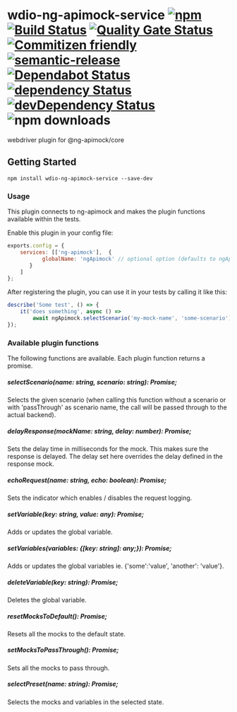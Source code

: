 
# wdio-ng-apimock-service [![npm](https://img.shields.io/npm/v/wdio-ng-apimock-service?color=brightgreen)](https://www.npmjs.com/package/wdio-ng-apimock-service) [![Build Status](https://github.com/ng-apimock/webdriverio-plugin/workflows/CI/badge.svg)](https://github.com/ng-apimock/webdriverio-plugin/actions?workflow=CI) [![Quality Gate Status](https://sonarcloud.io/api/project_badges/measure?project=ng-apimock_webdriverio-plugin&metric=alert_status)](https://sonarcloud.io/dashboard?id=ng-apimock_webdriverio-plugin) [![Commitizen friendly](https://img.shields.io/badge/commitizen-friendly-brightgreen.svg)](http://commitizen.github.io/cz-cli/) [![semantic-release](https://img.shields.io/badge/%20%20%F0%9F%93%A6%F0%9F%9A%80-semantic--release-brightgreen.svg)](https://github.com/semantic-release/semantic-release) [![Dependabot Status](https://api.dependabot.com/badges/status?host=github&repo=ng-apimock/webdriverio-plugin)](https://dependabot.com) [![dependency Status](https://img.shields.io/david/ng-apimock/webdriverio-plugin.svg)](https://david-dm.org/ng-apimock/webdriverio-plugin) [![devDependency Status](https://img.shields.io/david/dev/ng-apimock/webdriverio-plugin.svg)](https://david-dm.org/ng-apimock/webdriverio-plugin#info=devDependencies) ![npm downloads](https://img.shields.io/npm/dm/wdio-ng-apimock-service)
webdriver plugin for @ng-apimock/core

## Getting Started

```shell
npm install wdio-ng-apimock-service --save-dev
```

### Usage
This plugin connects to ng-apimock and makes the plugin functions available within the tests.

Enable this plugin in your config file:

```js
exports.config = {
    services: [['ng-apimock'],  {
           globalName: 'ngApimock' // optional option (defaults to ngApimock)  
       }
    ]
};
```

After registering the plugin, you can use it in your tests by calling it like this:

```js
describe('Some test', () => {
    it('does something', async () => 
        await ngApimock.selectScenario('my-mock-name', 'some-scenario'));
});
```

### Available plugin functions
The following functions are available. Each plugin function returns a promise.

##### selectScenario(name: string, scenario: string): Promise<any>;
Selects the given scenario (when calling this function without a scenario or with 'passThrough' as scenario name, the call will be passed through to the actual backend).

##### delayResponse(mockName: string, delay: number): Promise<any>;
Sets the delay time in milliseconds for the mock. This makes sure the response is delayed. The delay set here overrides the delay defined in the response mock.

##### echoRequest(name: string, echo: boolean): Promise<any>; 
Sets the indicator which enables / disables the request logging.

##### setVariable(key: string, value: any): Promise<any>;
Adds or updates the global variable.
    
##### setVariables(variables: {[key: string]: any;}): Promise<any>;
Adds or updates the global variables  ie. {'some':'value', 'another': 'value'}.
    
##### deleteVariable(key: string): Promise<any>;
Deletes the global variable.

##### resetMocksToDefault(): Promise<any>;
Resets all the mocks to the default state.

##### setMocksToPassThrough(): Promise<any>;
Sets all the mocks to pass through.

##### selectPreset(name: string): Promise<any>;
Selects the mocks and variables in the selected state.
